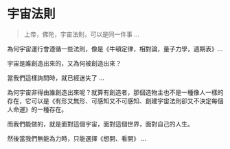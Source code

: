 # 宇宙法則

> 上帝，佛陀，宇宙法則，可以是同一件事 ...

為何宇宙運行會遵循一些法則，像是《牛頓定律，相對論，量子力學，週期表》...

宇宙是誰創造出來的，又為何被創造出來？

當我們這樣詢問時，就已經迷失了 ...

為何宇宙非得由誰創造出來呢？就算有創造者，那個造物主也不是一種像人一樣的存在，它可以是《有形又無形、可感知又不可感知、創建宇宙法則卻又不決定每個人命運》的一種存在。

而我們能做的，就是面對這個宇宙，面對這個世界，面對自己的人生。

然後當我們無能為力時，只能選擇《想開、看開》 ...
